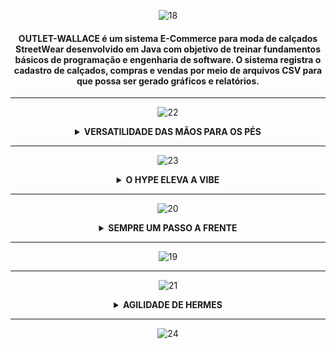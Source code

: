 <div align = center>

[//]: # (CAPA PROJETO)

![18](https://user-images.githubusercontent.com/101594950/200389234-7cf1f126-6365-4756-919e-5753aa456c8f.png)

#### OUTLET-WALLACE é um sistema E-Commerce para moda de calçados StreetWear desenvolvido em Java com objetivo de treinar fundamentos básicos de programação e engenharia de software. O sistema registra o cadastro de calçados, compras e vendas por meio de arquivos CSV para que possa ser gerado gráficos e relatórios.

-----------------------------------
[//]: # (CAPA REQUISITOS FUNCIONAIS ) 
![22](https://user-images.githubusercontent.com/101594950/200389251-a35f3ee1-db1c-46a2-b7d1-9561dd44e600.png)

<details>

**<summary> VERSATILIDADE DAS MÃOS PARA OS PÉS </summary>** 

<div align = left>

- **Funcionário irá cadastrar calçados inserindo nome do calçado, preço, modelo com grande praticidade.**
- **Cliente capaz de realizar compras remotamente.**

</div>

</summary>

</details>

-----------------------------------
[//]: # (CAPA REQUISITOS NÃO FUNCIONAIS ) 

![23](https://user-images.githubusercontent.com/101594950/200389254-2d4ca9f1-d137-4efb-b082-ab411e4d3a03.png)

<details>

**<summary> O HYPE ELEVA A VIBE </summary>**

<div align = left>

- Sistema inteligente capaz de absorver informações de interesse do perfil do cliente e exibir una tela inicial 

</div>

</summary>
</details>

-------------------------------------

[//]: # (CAPA REQUISITOS SISTEMA E-COMMERCE ) 
![20](https://user-images.githubusercontent.com/101594950/200389243-1b57716f-6c88-4e71-94b0-3d930d3a7e2e.png)

<details>

**<summary> SEMPRE UM PASSO A FRENTE </summary>**

![DOC](https://user-images.githubusercontent.com/101594950/186282315-a66c7f78-42d9-4874-86ca-de9b2616d6e3.png)

</summary>

</details>

-------------------------------------

[//]: # (CAPA TECNOLOGIA ) 
![19](https://user-images.githubusercontent.com/101594950/200389241-1efb2144-23f9-4cbe-ae29-e8b3370646d4.png)

---------------------------------------

[//]: # (CAPA MODELO LÓGICO ) 
![21](https://user-images.githubusercontent.com/101594950/200389246-44d1b71a-1fa7-4975-ab16-559e11af2f09.png)

<details>

**<summary> AGILIDADE DE HERMES </summary>**

![20](https://user-images.githubusercontent.com/101594950/189457479-cde7ed8c-6d1d-488a-ab0c-d5067130233b.jpg)

</summary>

</details>

-------------------------------------

![24](https://user-images.githubusercontent.com/101594950/200389256-7dffac9a-c358-4222-8119-dcdf048ea421.png)
